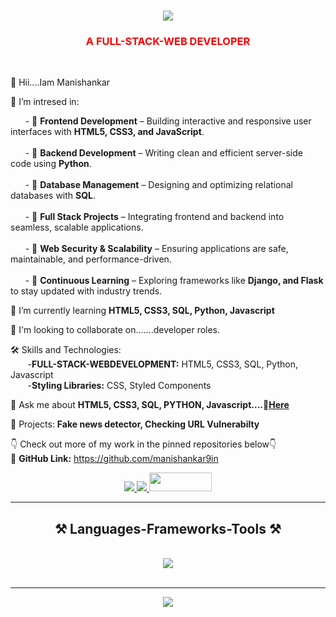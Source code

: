 <h1 align="center">
    <img src="https://readme-typing-svg.herokuapp.com/?font=Righteous&size=35&center=true&vCenter=true&width=500&height=70&duration=4000&lines=Hi+There!+👋;+I'm+Manishankar+!;" />
</h1>

<h3 align="center" style="color:red;">A FULL-STACK-WEB DEVELOPER </h3>


<br/>

<div align="left">
    
 👋 Hii....Iam Manishankar
  
 🔭 I’m intresed in:<br>  

&nbsp;&nbsp;&nbsp;&nbsp;&nbsp;&nbsp;- 🎯 **Frontend Development** – Building interactive and responsive user interfaces with **HTML5, CSS3, and JavaScript**.<br>  
&nbsp;&nbsp;&nbsp;&nbsp;&nbsp;&nbsp;- 🎯 **Backend Development** – Writing clean and efficient server-side code using **Python**.<br>  
&nbsp;&nbsp;&nbsp;&nbsp;&nbsp;&nbsp;- 🎯 **Database Management** – Designing and optimizing relational databases with **SQL**.<br>  
&nbsp;&nbsp;&nbsp;&nbsp;&nbsp;&nbsp;- 🎯 **Full Stack Projects** – Integrating frontend and backend into seamless, scalable applications.<br>  
&nbsp;&nbsp;&nbsp;&nbsp;&nbsp;&nbsp;- 🎯 **Web Security & Scalability** – Ensuring applications are safe, maintainable, and performance-driven.<br>  
&nbsp;&nbsp;&nbsp;&nbsp;&nbsp;&nbsp;- 🎯 **Continuous Learning** – Exploring frameworks like **Django, and Flask** to stay updated with industry trends.<br>  

 
 🌱 I’m currently learning **HTML5, CSS3, SQL, Python, Javascript**

 💞 I'm looking to collaborate on.......developer roles.
 
 🛠️ Skills and Technologies:<br>
     &nbsp;&nbsp;&nbsp;&nbsp;&nbsp;&nbsp; -**FULL-STACK-WEBDEVELOPMENT:** HTML5, CSS3, SQL, Python, Javascript <br>
     &nbsp;&nbsp;&nbsp;&nbsp;&nbsp;&nbsp; -**Styling Libraries:** CSS, Styled Components<br>

 💬 Ask me about **HTML5, CSS3, SQL, PYTHON, Javascript....🧐[Here](https://github.com/manishankar9in)**

 🚀 Projects: **Fake news detector, Checking URL Vulnerabilty**<br>
  
 👇 Check out more of my work in the pinned repositories below👇<br>
 🔗 **GitHub Link:** https://github.com/manishankar9in
 </div>
 
<div align="center"> 
  <a href="mailto:manishankar9in@gmail.com">
    <img src="https://img.shields.io/badge/Gmail-333333?style=for-the-badge&logo=gmail&logoColor=red" />
  </a>
  <a href="https://www.linkedin.com/in/mani-shankar-yellumgudla-a773622a5" target="_blank">
    <img src="https://img.shields.io/badge/LinkedIn-0077B5?style=for-the-badge&logo=linkedin&logoColor=white" target="_blank" />
  </a>
  <a href="https://github.com/manishankar9in" target="_blank">
     <img src="https://encrypted-tbn0.gstatic.com/images?q=tbn:ANd9GcT1Loj2RJP3vSiDvzSssQA7bb95bzqE2AeIeg&s" width="100px"; height="30px" target="_blank" /> <!-- sqlite, safari, google-chrome are other good icon options -->
  </a>
</div>

 <hr/>
<h2 align="center">⚒️ Languages-Frameworks-Tools ⚒️</h2>
<br/>
<div align="center">
    <img src="https://skillicons.dev/icons?i=html,css3,javascript,sql,python,vscode,github"/>
</div>

<br/>
<hr/>

<div align="center">
 <img src="https://readme-typing-svg.herokuapp.com/?font=Righteous&size=35&center=true&vCenter=true&width=500&height=70&duration=4000&lines=👋+Shoot+Me+a+Message+📩;" />
</div>

<br/>
